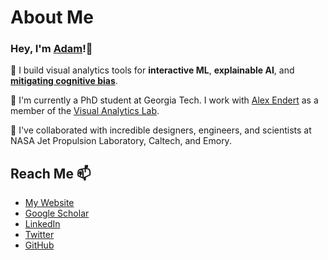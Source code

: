# About Me

### Hey, I'm [Adam](https://adamcoscia.github.io/)!👋 

👀 I build visual analytics tools for **interactive ML**, **explainable AI**, and **[mitigating cognitive bias](https://github.com/lumos-vis)**.

🌱 I'm currently a PhD student at Georgia Tech. I work with [Alex Endert](https://va.gatech.edu/endert/) as a member of the [Visual Analytics Lab](https://gtvalab.github.io/).

💞️ I've collaborated with incredible designers, engineers, and scientists at NASA Jet Propulsion Laboratory, Caltech, and Emory.

## Reach Me 📫

- [My Website](https://adamcoscia.github.io/)
- [Google Scholar](https://scholar.google.com/citations?hl=en&user=diVuti8AAAAJ)
- [LinkedIn](https://www.linkedin.com/in/adam-coscia/)
- [Twitter](https://twitter.com/AdamCoscia)
- [GitHub](https://github.com/AdamCoscia)
